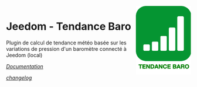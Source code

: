 <img align="right" src="plugin_info/baro_icon.png" width="150">

# Jeedom - Tendance Baro

Plugin de calcul de tendance météo basée sur les variations de pression d'un baromètre connecté à Jeedom (local)

*[Documentation](https://odolc.github.io/Baro/fr_FR/)*

*[changelog](https://odolc.github.io/Baro/r_FR/changelog.html)*